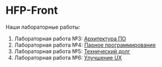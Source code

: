 # HFP-Front
Наши лабораторные работы:
1. Лабораторная работа №3: [Архитектура ПО](https://github.com/anyablischik/HFP-Front/blob/master/Architecture_Solution.md)
2. Лабораторная работа №4: [Парное программирование](https://github.com/anyablischik/HFP-Front/blob/master/Pair_Programming.md)
3. Лабораторная работа №5: [Технический долг](https://github.com/anyablischik/HFP-Front/blob/master/Tech_Dept.md)
4. Лабораторная работа №6: [Улучшение UX](https://github.com/anyablischik/HFP-Front/blob/master/Improvement_UX.md)
